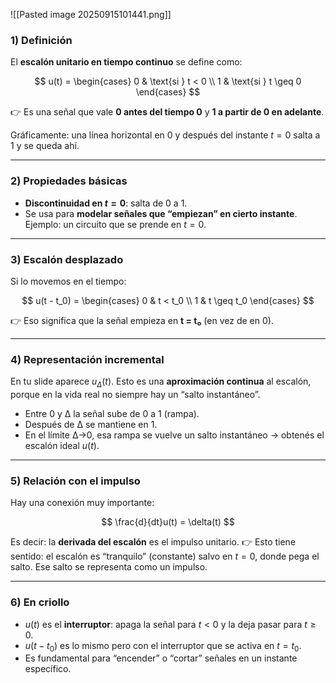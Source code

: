 ![[Pasted image 20250915101441.png]]
### 1) Definición

El **escalón unitario en tiempo continuo** se define como:

$$
u(t) = \begin{cases} 
0 & \text{si } t < 0 \\ 
1 & \text{si } t \geq 0
\end{cases}
$$

👉 Es una señal que vale **0 antes del tiempo 0** y **1 a partir de 0 en adelante**.

Gráficamente: una línea horizontal en 0 y después del instante $t=0$ salta a 1 y se queda ahí.

---

### 2) Propiedades básicas

* **Discontinuidad en $t=0$**: salta de 0 a 1.
* Se usa para **modelar señales que “empiezan” en cierto instante**.
  Ejemplo: un circuito que se prende en $t=0$.

---

### 3) Escalón desplazado

Si lo movemos en el tiempo:

$$
u(t - t_0) =
\begin{cases} 
0 & t < t_0 \\
1 & t \geq t_0
\end{cases}
$$

👉 Eso significa que la señal empieza en **t = t₀** (en vez de en 0).

---

### 4) Representación incremental

En tu slide aparece $u_\Delta(t)$.
Esto es una **aproximación continua** al escalón, porque en la vida real no siempre hay un “salto instantáneo”.

* Entre 0 y Δ la señal sube de 0 a 1 (rampa).
* Después de Δ se mantiene en 1.
* En el límite Δ→0, esa rampa se vuelve un salto instantáneo → obtenés el escalón ideal $u(t)$.

---

### 5) Relación con el impulso

Hay una conexión muy importante:

$$
\frac{d}{dt}u(t) = \delta(t)
$$

Es decir: la **derivada del escalón** es el impulso unitario.
👉 Esto tiene sentido: el escalón es “tranquilo” (constante) salvo en $t=0$, donde pega el salto. Ese salto se representa como un impulso.

---

### 6) En criollo

* $u(t)$ es el **interruptor**: apaga la señal para $t<0$ y la deja pasar para $t \geq 0$.
* $u(t-t_0)$ es lo mismo pero con el interruptor que se activa en $t=t_0$.
* Es fundamental para “encender” o “cortar” señales en un instante específico.
